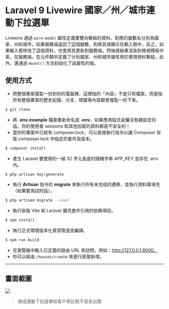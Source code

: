 # Laravel 9 Livewire 國家／州／城市連動下拉選單

Livewire 通過 `wire:model` 屬性定義要雙向繫結的資料，對應的變數名分別為國家、州和城市，如果服務端返回了這個變數，則將其值顯示在輸入框中，反之，如果輸入框修改了這個資料，也會將其更新到服務端，然後將結果渲染到檢視模板中來，在服務端，在元件類中定義了分別國家、州和城市屬性用於實現資料繫結，此外，還通過 `mount()` 方法初始化了該屬性的值。

## 使用方式
- 把整個專案複製一份到你的電腦裡，這裡指的「內容」不是只有檔案，而是指所有整個專案的歷史紀錄、分支、標籤等內容都會複製一份下來。
```sh
$ git clone
```
- 將 __.env.example__ 檔案重新命名成 __.env__，如果應用程式金鑰沒有被設定的話，你的使用者 sessions 和其他加密的資料都是不安全的！
- 當你的專案中已經有 composer.lock，可以直接執行指令以讓 Composer 安裝 composer.lock 中指定的套件及版本。
```sh
$ composer install
```
- 產生 Laravel 要使用的一組 32 字元長度的隨機字串 APP_KEY 並存在 .env 內。
```sh
$ php artisan key:generate
```
- 執行 __Artisan__ 指令的 __migrate__ 來執行所有未完成的遷移，並執行資料庫填充（如果要測試的話）。
```sh
$ php artisan migrate --seed
```
- 執行安裝 Vite 和 Laravel 擴充套件引用的依賴項目。
```sh
$ npm install
```
- 執行正式環境版本化資源管道並編譯。
```sh
$ npm run build
```
- 在瀏覽器中輸入已定義的路由 URL 來訪問，例如：http://127.0.0.1:8000。
- 你可以經由 `/houses/create` 來進行房屋新增。

----

## 畫面截圖
![](https://i.imgur.com/rBiwhsg.gif)
> 做成連動下拉選單給客戶填比較不容易出錯